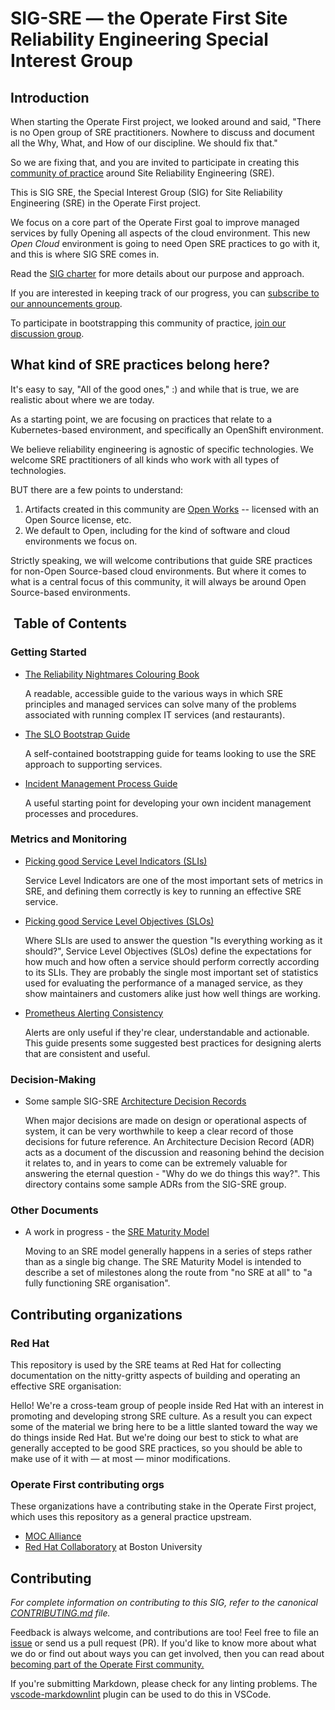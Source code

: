 # SIG-SRE — the Operate First Site Reliability Engineering Special Interest Group

## Introduction

When starting the Operate First project, we looked around and said, "There is no Open group of SRE practitioners.
Nowhere to discuss and document all the Why, What, and How of our discipline.
We should fix that."

So we are fixing that, and you are invited to participate in creating this [community of practice](https://en.wikipedia.org/wiki/Community_of_practice) around Site Reliability Engineering (SRE).

This is SIG SRE, the Special Interest Group (SIG) for Site Reliability Engineering (SRE) in the Operate First project.

We focus on a core part of the Operate First goal to improve managed services by fully Opening all aspects of the cloud environment.
This new _Open Cloud_ environment is going to need Open SRE practices to go with it, and this is where SIG SRE comes in.

Read the [SIG charter](charter.md) for more details about our purpose and approach.

If you are interested in keeping track of our progress, you can [subscribe to our announcements group](https://lists.operate-first.cloud/archives/list/sig-sre-announce@lists.operate-first.cloud/).

To participate in bootstrapping this community of practice, [join our discussion group](https://lists.operate-first.cloud/archives/list/sig-sre@lists.operate-first.cloud/).

## What kind of SRE practices belong here?

It's easy to say, "All of the good ones," :) and while that is true, we are realistic about where we are today.

As a starting point, we are focusing on practices that relate to a Kubernetes-based environment, and specifically an OpenShift environment.

We believe reliability engineering is agnostic of specific technologies.
We welcome SRE practitioners of all kinds who work with all types of technologies.

BUT there are a few points to understand:

1. Artifacts created in this community are [Open Works](https://fossrit.github.io/open-work-definition/) -- licensed with an Open Source license, etc.
2. We default to Open, including for the kind of software and cloud environments we focus on.

Strictly speaking, we will welcome contributions that guide SRE practices for non-Open Source-based cloud environments.
But where it comes to what is a central focus of this community, it will always be around Open Source-based environments.

##  Table of Contents

### Getting Started

* [The Reliability Nightmares Colouring Book](https://github.com/operate-first/sre/raw/main/sre-coloring-book/red-hat-sre-coloring-book.pdf)

    A readable, accessible guide to the various ways in which SRE principles and managed services can solve many of the problems associated with running complex IT services (and restaurants).

* [The SLO Bootstrap Guide](./slo_bootstrap_guide.md)

    A self-contained bootstrapping guide for teams looking to use the SRE approach to supporting services.

* [Incident Management Process Guide](./process/incident_management.md)

    A useful starting point for developing your own incident management processes and procedures.

### Metrics and Monitoring

* [Picking good Service Level Indicators (SLIs)](./picking_good_slis.md)

    Service Level Indicators are one of the most important sets of metrics in SRE, and defining them correctly is key to running an effective SRE service.

* [Picking good Service Level Objectives (SLOs)](./picking_good_slos.md)

    Where SLIs are used to answer the question "Is everything working as it should?", Service Level Objectives (SLOs) define the expectations for how much and how often a service should perform correctly according to its SLIs.
    They are probably the single most important set of statistics used for evaluating the performance of a managed service, as they show maintainers and customers alike just how well things are working.

* [Prometheus Alerting Consistency](./prometheus_alerting_consistency.md)

    Alerts are only useful if they're clear, understandable and actionable. This guide presents some suggested best practices for designing alerts that are consistent and useful.

### Decision-Making

* Some sample SIG-SRE [Architecture Decision Records](https://github.com/operate-first/sre/tree/main/ADRs/RH/SIG-SRE)

    When major decisions are made on design or operational aspects of system, it can be very worthwhile to keep a clear record of those
    decisions for future reference.
    An Architecture Decision Record (ADR) acts as a document of the discussion and reasoning behind the decision it relates to, and in years to come can be extremely valuable for answering the eternal question - "Why do we do things this way?".
    This directory contains some sample ADRs from the SIG-SRE group.

### Other Documents

* A work in progress - the [SRE Maturity Model](./sre_maturity.md)

    Moving to an SRE model generally happens in a series of steps rather than as a single big change.
    The SRE Maturity Model is intended to describe a set of milestones along the route from "no SRE at all" to "a fully functioning SRE organisation".

## Contributing organizations

### Red Hat
This repository is used by the SRE teams at Red Hat for collecting documentation on the nitty-gritty aspects of building and operating an effective SRE organisation:

Hello! We're a cross-team group of people inside Red Hat with an interest in promoting and developing strong SRE culture.
As a result you can expect some of the material we bring here to be a little slanted toward the way we do things inside Red Hat.
But we're doing our best to stick to what are generally accepted to be good SRE practices, so you should be able to make use of it with — at most — minor modifications.

### Operate First contributing orgs

These organizations have a contributing stake in the Operate First project, which uses this repository as a general practice upstream.
- [MOC Alliance](https://massopen.cloud)
- [Red Hat Collaboratory](https://www.bu.edu/rhcollab/) at Boston University

## Contributing

_For complete information on contributing to this SIG, refer to the canonical [CONTRIBUTING.md](./CONTRIBUTING.md) file._

Feedback is always welcome, and contributions are too!
Feel free to file an [issue](https://github.com/operate-first/sre/issues/new) or send us a pull request (PR). If you'd like to know more about what we do or find out about ways you can get involved, then you can read about [becoming part of the Operate First community.](https://www.operate-first.cloud/our-community)

If you're submitting Markdown, please check for any linting problems.
The [vscode-markdownlint](https://github.com/DavidAnson/vscode-markdownlint) plugin can be used to do this in VSCode.
